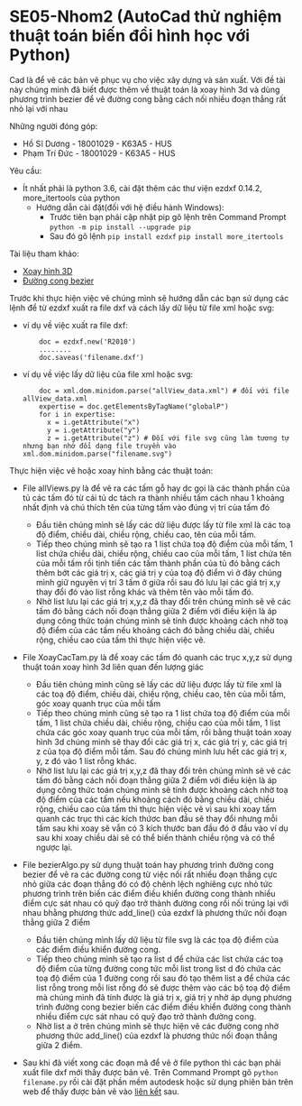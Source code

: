 # SE05-Nhom2 (AutoCad thử nghiệm thuật toán biến đổi hình học với Python)
Cad là để vẽ các bản vẽ phục vụ cho việc xây dựng và sản xuất. Với đề tài này chúng mình đã biết được thêm về thuật toán là xoay hình 3d và dùng phương trình bezier để vẽ đường cong bằng cách nối nhiều đoạn thẳng rất nhỏ lại với nhau

Những người đóng góp:
  * Hồ Sĩ Dương - 18001029 - K63A5 - HUS  
  * Phạm Trí Đức - 18001029 - K63A5 - HUS
  
Yêu cầu:
  * Ít nhất phải là python 3.6, cài đặt thêm các thư viện ezdxf 0.14.2, more_itertools của python
    + Hướng dẫn cài đặt(đối với hệ điều hành Windows): 
      + Trước tiên bạn phải cập nhật pip gõ lệnh trên Command Prompt 
      ``` python -m pip install --upgrade pip ```
      + Sau đó gõ lệnh 
       ``` pip install ezdxf ``` 
       ``` pip install more_itertools ```
       
Tài liệu tham khảo:
  * [Xoay hình 3D](https://www.it-swarm-vi.tech/vi/math/xoay-mot-vector-trong-khong-gian-3d/1071293716/)
  * [Đường cong bezier](https://vi.wikipedia.org/wiki/%C4%90%C6%B0%E1%BB%9Dng_cong_B%C3%A9zier)
  
Trước khi thực hiện việc vẽ chúng mình sẽ hướng dẫn các bạn sử dụng các lệnh để từ ezdxf xuất ra file dxf và cách lấy dữ liệu từ file xml hoặc svg:
  * ví dụ về việc xuất ra file dxf:
    ``` import ezdxf
        doc = ezdxf.new('R2010')
        ........
        doc.saveas('filename.dxf') 
    ```
  * ví dụ về việc lấy dữ liệu của file xml hoặc svg:
    ``` import xml.dom.minidom 
        doc = xml.dom.minidom.parse("allView_data.xml") # đối với file allView_data.xml
        expertise = doc.getElementsByTagName("globalP")
        for i in expertise:
          x = i.getAttribute("x")
          y = i.getAttribute("y")
          z = i.getAttribute("z") # Đối với file svg cũng làm tương tự nhưng bạn nhớ đổi dạng file truyền vào xml.dom.minidom.parse("filename.svg") 
    ```
Thực hiện việc vẽ hoặc xoay hình bằng các thuật toán:          
  * File allViews.py là để vẽ ra các tấm gỗ hay dc gọi là các thành phần của tủ các tấm đó từ cái tủ dc tách ra thành nhiều tấm cách nhau 1 khoảng nhất định và chú thích tên của     từng tấm vào đúng vị trí của tấm đó
    + Đầu tiên chúng mình sẽ lấy các dữ liệu được lấy từ file xml là các toạ độ điểm, chiều dài, chiều rộng, chiều cao, tên của mỗi tấm.  
    + Tiếp theo chúng mình sẽ tạo ra 1 list chứa toạ độ điểm của mỗi tấm, 1 list chứa chiều dài, chiều rộng, chiều cao của mỗi tấm, 1 list chứa tên của mỗi tấm rồi tịnh tiến các       tấm thành phần của tủ đó bằng cách thêm bớt các giá trị x, các giá trị y của toạ độ điểm vì ở đây chúng mình giữ nguyên vị trí 3 tấm ở giữa rồi sau đó lưu lại các giá trị       x,y thay đổi đó vào list rỗng khác và thêm tên vào mỗi tấm đó.
    + Nhờ list lưu lại các giá trị x,y,z đã thay đổi trên chúng mình sẽ vẽ các tấm đó bằng cách nối đoạn thẳng giữa 2 điểm với điều kiện là áp dụng công thức toán chúng mình sẽ       tính được khoảng cách nhờ toạ độ điểm của các tấm nếu khoảng cách đó bằng chiều dài, chiều rộng, chiều cao của tấm thì thực hiện việc vẽ.

  * File XoayCacTam.py là để xoay các tấm đó quanh các trục x,y,z sử dụng thuật toán xoay hình 3d liên quan đến lượng giác
    + Đầu tiên chúng mình cũng sẽ lấy các dữ liệu được lấy từ file xml là các toạ độ điểm, chiều dài, chiều rộng, chiều cao, tên của mỗi tấm, góc xoay quanh trục của mỗi tấm
    + Tiếp theo chúng mình cũng sẽ tạo ra 1 list chứa toạ độ điểm của mỗi tấm, 1 list chứa chiều dài, chiều rộng, chiều cao của mỗi tấm, 1 list chứa các góc xoay quanh trục của       mỗi tấm, rồi bằng thuật toán xoay hình 3d chúng mình sẽ thay đổi các giá trị x, các giá trị y, các giá trị z của tọa độ điểm mỗi tấm. Sau đó chúng mình lưu hết các giá trị       x, y, z đó vào 1 list rỗng khác.
    + Nhờ list lưu lại các giá trị x,y,z đã thay đổi trên chúng mình sẽ vẽ các tấm đó bằng cách nối đoạn thẳng giữa 2 điểm với điều kiện là áp dụng công thức toán chúng mình sẽ       tính được khoảng cách nhờ toạ độ điểm của các tấm nếu khoảng cách đó bằng chiều dài, chiều rộng, chiều cao của tấm thì thực hiện việc vẽ vì sau khi xoay tấm quanh các trục       thì các kích thứơc ban đầu sẽ thay đổi nhưng mỗi tấm sau khi xoay sẽ vẫn có 3 kích thước ban đầu đó ở đầu vào ví dụ sau khi xoay chiều dài sẽ có thể biến thành chiều rộng       và có thể ngược lại. 

  * File bezierAlgo.py sử dụng thuật toán hay phương trình đường cong bezier để vẽ ra các đường cong từ việc nối rất nhiều đoạn thẳng cực nhỏ giữa các đoạn thẳng đó có độ chênh     lệch nghiêng cực nhỏ tức phương trình trên biến các điểm điều khiển đường cong thành nhiều điểm cực sát nhau có quỹ đạo trở thành đường cong rồi nối trúng lại với nhau bhằng     phương thức add_line() của ezdxf là phương thức nối đoạn thẳng giữa 2 điểm
      + Đầu tiên chúng mình lấy dữ liệu từ file svg là các tọa độ điểm của các điểm điều khiển đường cong.
      + Tiếp theo chúng mình sẽ tạo ra list d để chứa các list chứa các toạ độ điểm của từng đường cong tức mỗi list trong list d đó chứa các toạ độ điểm của 1 đường cong rồi           sau đó tạo thêm list a để chứa các list rỗng trong mỗi list rỗng đó sẽ được thêm vào các bộ toạ độ điểm mà chúng mình đã tính được là giá trị x, giá trị y nhờ áp dụng           phương trình đường cong bezier biến các điểm điều khiển đường cong thành nhiều điểm cực sát nhau có quỹ đạo trở thành đường cong.
      + Nhờ list a ở trên chúng mình sẽ thực hiện vẽ các đường cong nhờ phương thức add_line() của ezdxf là phương thức nối đoạn thẳng giữa 2 điểm.
  * Sau khi đã viết xong các đoạn mã để vẽ ở file python thì các bạn phải xuất file dxf mới thấy được bản vẽ. Trên Command Prompt gõ ```python filename.py``` rồi cài đặt phần mềm autodesk hoặc sử dụng phiên bản trên web để thấy được bản vẽ vào [liên kết](https://viewer.autodesk.com/) sau.
